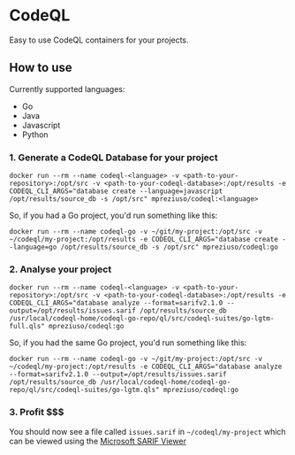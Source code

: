# CodeQL

Easy to use CodeQL containers for your projects.

## How to use

Currently supported languages:

* Go
* Java
* Javascript
* Python

### 1. Generate a CodeQL Database for your project

```
docker run --rm --name codeql-<language> -v <path-to-your-repository>:/opt/src -v <path-to-your-codeql-database>:/opt/results -e CODEQL_CLI_ARGS="database create --language=javascript /opt/results/source_db -s /opt/src" mpreziuso/codeql:<language>
```

So, if you had a Go project, you'd run something like this:

```
docker run --rm --name codeql-go -v ~/git/my-project:/opt/src -v ~/codeql/my-project:/opt/results -e CODEQL_CLI_ARGS="database create --language=go /opt/results/source_db -s /opt/src" mpreziuso/codeql:go
```

### 2. Analyse your project

```
docker run --rm --name codeql-<language> -v <path-to-your-repository>:/opt/src -v <path-to-your-codeql-database>:/opt/results -e CODEQL_CLI_ARGS="database analyze --format=sarifv2.1.0 --output=/opt/results/issues.sarif /opt/results/source_db /usr/local/codeql-home/codeql-go-repo/ql/src/codeql-suites/go-lgtm-full.qls" mpreziuso/codeql:go
```

So, if you had the same Go project, you'd run something like this:

```
docker run --rm --name codeql-go -v ~/git/my-project:/opt/src -v ~/codeql/my-project:/opt/results -e CODEQL_CLI_ARGS="database analyze --format=sarifv2.1.0 --output=/opt/results/issues.sarif /opt/results/source_db /usr/local/codeql-home/codeql-go-repo/ql/src/codeql-suites/go-lgtm.qls" mpreziuso/codeql:go
```

### 3. Profit $$$ 

You should now see a file called `issues.sarif` in `~/codeql/my-project` which can be viewed using the [Microsoft SARIF Viewer](https://microsoft.github.io/sarif-web-component/)

